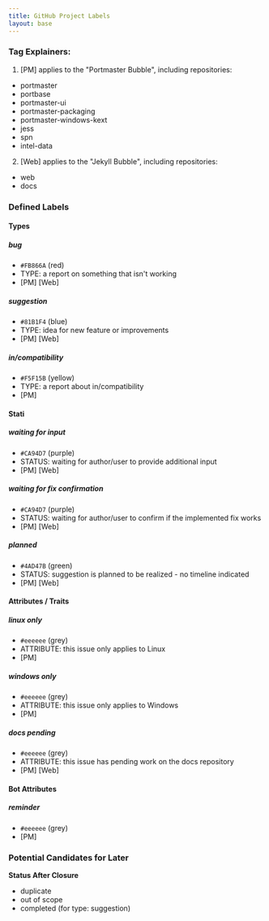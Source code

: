 ```yaml
---
title: GitHub Project Labels
layout: base
---
```


### Tag Explainers:

1. [PM] applies to the "Portmaster Bubble", including repositories:
  - portmaster
  - portbase
  - portmaster-ui
  - portmaster-packaging
  - portmaster-windows-kext
  - jess
  - spn
  - intel-data

2. [Web] applies to the "Jekyll Bubble", including repositories:
  - web
  - docs

### Defined Labels

#### Types

##### bug              
- `#FB866A` (red)
- TYPE: a report on something that isn't working
- [PM] [Web]

##### suggestion
- `#81B1F4` (blue)
- TYPE: idea for new feature or improvements
- [PM] [Web]

##### in/compatibility
- `#F5F15B` (yellow)
- TYPE: a report about in/compatibility
- [PM]

#### Stati

##### waiting for input
- `#CA94D7` (purple)
- STATUS: waiting for author/user to provide additional input
- [PM] [Web]

##### waiting for fix confirmation
- `#CA94D7` (purple)
- STATUS: waiting for author/user to confirm if the implemented fix works
- [PM] [Web]

##### planned
- `#4AD47B` (green)
- STATUS: suggestion is planned to be realized - no timeline indicated
- [PM] [Web]


#### Attributes / Traits

##### linux only
- `#eeeeee` (grey)
- ATTRIBUTE: this issue only applies to Linux
- [PM]

##### windows only
- `#eeeeee` (grey)
- ATTRIBUTE: this issue only applies to Windows
- [PM]

##### docs pending
- `#eeeeee` (grey)
- ATTRIBUTE: this issue has pending work on the docs repository
- [PM] [Web]

#### Bot Attributes

##### reminder
- `#eeeeee` (grey)
- [PM]


### Potential Candidates for Later

**Status After Closure**

- duplicate
- out of scope
- completed (for type: suggestion)
